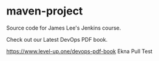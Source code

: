 # maven-project
Source code for James Lee's Jenkins course.

Check out our Latest DevOps PDF book.

https://www.level-up.one/devops-pdf-book
Ekna Pull Test
